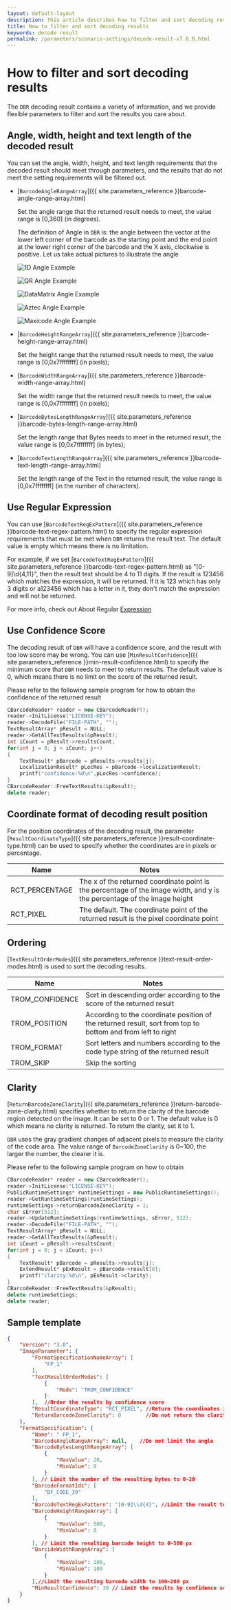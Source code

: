 ```yaml
---   
layout: default-layout
description: This article describes how to filter and sort decoding results and related parameters
title: How to filter and sort decoding results
keywords: decode result
permalink: /parameters/scenario-settings/decode-result-v7.6.0.html
---
```


# How to filter and sort decoding results

The `DBR` decoding result contains a variety of information, and we provide flexible parameters to filter and sort the results you care about.

## Angle, width, height and text length of the decoded result

You can set the angle, width, height, and text length requirements that the decoded result should meet through parameters, and the results that do not meet the setting requirements will be filtered out.

- [`BarcodeAngleRangeArray`]({{ site.parameters_reference }}barcode-angle-range-array.html)   

    Set the angle range that the returned result needs to meet, the value range is [0,360] (in degrees). 

    The definition of Angle in `DBR` is: the angle between the vector at the lower left corner of the barcode as the starting point and the end point at the lower right corner of the barcode and the X axis, clockwise is positive. Let us take actual pictures to illustrate the angle
   
   ![1D Angle Example][4]   
   
   ![QR Angle Example][5]   
   
   ![DataMatrix Angle Example][2]   
   
   ![Aztec Angle Example][1]   
   
   ![Maxicode Angle Example][3]   
- [`BarcodeHeightRangeArray`]({{ site.parameters_reference }}barcode-height-range-array.html)

    Set the height range that the returned result needs to meet, the value range is [0,0x7ffffffff] (in pixels);
    
- [`BarcodeWidthRangeArray`]({{ site.parameters_reference }}barcode-width-range-array.html)   

    Set the width range that the returned result needs to meet, the value range is [0,0x7ffffffff] (in pixels);
    
- [`BarcodeBytesLengthRangeArray`]({{ site.parameters_reference }}barcode-bytes-length-range-array.html)   

    Set the length range that Bytes needs to meet in the returned result, the value range is [0,0x7ffffffff] (in bytes);

- [`BarcodeTextLengthRangeArray`]({{ site.parameters_reference }}barcode-text-length-range-array.html)   

    Set the length range of the Text in the returned result, the value range is [0,0x7ffffffff] (in the number of characters).

## Use Regular Expression

You can use [`BarcodeTextRegExPattern`]({{ site.parameters_reference }}barcode-text-regex-pattern.html) to specify the regular expression requirements that must be met when `DBR` returns the result text. The default value is empty which means there is no limitation.

For example, if we set [`BarcodeTextRegExPattern`]({{ site.parameters_reference }}barcode-text-regex-pattern.html) as "[0-9]\d{4,11}", then the result text should be 4 to 11 digits. If the result is 123456 which matches the expression, it will be returned. If it is 123 which has only 3 digits or a123456 which has a letter in it, they don't match the expression and will not be returned.

For more info, check out About Regular [Expression](https://docs.microsoft.com/en-us/previous-versions/visualstudio/visual-studio-2010/28hw3sce(v=vs.100))

## Use Confidence Score

The decoding result of `DBR` will have a confidence score, and the result with too low score may be wrong. You can use [`MinResultConfidence`]({{ site.parameters_reference }}min-result-confidence.html) to specify the minimum score that `DBR` needs to meet to return results. The default value is 0, which means there is no limit on the score of the returned result.

Please refer to the following sample program for how to obtain the confidence of the returned result

```cpp
CBarcodeReader* reader = new CBarcodeReader();     
reader->InitLicense("LICENSE-KEY");     
reader->DecodeFile("FILE-PATH", "");             
TextResultArray* pResult = NULL;     
reader->GetAllTextResults(&pResult);
int iCount = pResult->resultsCount;  
for(int j = 0; j < iCount; j++)
{  
    TextResult* pBarcode = pResults->results[j];  
    LocalizationResult* pLocRes = pBarcode->localizationResult;  
    printf("confidence:%d\n",pLocRes->confidence);
}  
CBarcodeReader::FreeTextResults(&pResult);     
delete reader;  
```

## Coordinate format of decoding result position

For the position coordinates of the decoding result, the parameter [`ResultCoordinateType`]({{ site.parameters_reference }}result-coordinate-type.html) can be used to specify whether the coordinates are in pixels or percentage.

|Name|Notes|
|------|-----|
|RCT_PERCENTAGE|The x of the returned coordinate point is the percentage of the image width, and y is the percentage of the image height|
|RCT_PIXEL|The default. The coordinate point of the returned result is the pixel coordinate point|

## Ordering

[`TextResultOrderModes`]({{ site.parameters_reference }}text-result-order-modes.html) is used to sort the decoding results.

|Name|Notes|
|------|-----|
|TROM_CONFIDENCE|Sort in descending order according to the score of the returned result|
|TROM_POSITION|According to the coordinate position of the returned result, sort from top to bottom and from left to right|
|TROM_FORMAT|Sort letters and numbers according to the code type string of the returned result|
|TROM_SKIP|Skip the sorting|

## Clarity

[`ReturnBarcodeZoneClarity`]({{ site.parameters_reference }}return-barcode-zone-clarity.html) specifies whether to return the clarity of the barcode region detected on the image. It can be set to 0 or 1. The default value is 0 which means no clarity is returned. To return the clarity, set it to 1.

`DBR` uses the gray gradient changes of adjacent pixels to measure the clarity of the code area. The value range of `BarcodeZoneClarity` is 0~100, the larger the number, the clearer it is.

Please refer to the following sample program on how to obtain 

```cpp
CBarcodeReader* reader = new CBarcodeReader();     
reader->InitLicense("LICENSE-KEY");    
PublicRuntimeSettings* runtimeSettings = new PublicRuntimeSettings();     
reader->GetRuntimeSettings(runtimeSettings); 
runtimeSettings->returnBarcodeZoneClarity = 1;
char sError[512];  
reader->UpdateRuntimeSettings(runtimeSettings, sError, 512);
reader->DecodeFile("FILE-PATH", "");
TextResultArray* pResult = NULL;     
reader->GetAllTextResults(&pResult); 
int iCount = pResult->resultsCount;  
for(int j = 0; j < iCount; j++)
{  
    TextResult* pBarcode = pResults->results[j];  
    ExtendResult* pExResult = pBarcode->result[0];  
    printf("clarity:%d\n", pExResult->clarity);
}  
CBarcodeReader::FreeTextResults(&pResult);
delete runtimeSettings;
delete reader;
```

## Sample template

```json
{
    "Version": "3.0", 
    "ImageParameter": {
        "FormatSpecificationNameArray": [
            "FP_1"
        ], 
        "TextResultOrderModes": [
            {
                "Mode": "TROM_CONFIDENCE"
            }
        ],  //Order the results by confidence score
        "ResultCoordinateType": "RCT_PIXEL", //Return the coordinates in pixels
        "ReturnBarcodeZoneClarity": 0        //Do not return the clarity
    }, 
    "FormatSpecification": {
        "Name": " FP_1", 
        "BarcodeAngleRangeArray": null,    //Do not limit the angle
        "BarcodeBytesLengthRangeArray": [
            {
                "MaxValue": 20, 
                "MinValue": 0
            }
        ], // Limit the number of the resulting bytes to 0~20
        "BarcodeFormatIds": [
            "BF_CODE_39"
        ], 
	    "BarcodeTextRegExPattern": "[0-9]\\d{4}", //Limit the result to be a 4-digit string
        "BarcodeHeightRangeArray": [
            {
                "MaxValue": 500, 
                "MinValue": 0
            }
        ], // Limit the resulting barcode height to 0~500 px
        "BarcideWidthRangeArray": [
            {
                "MaxValue": 200, 
                "MinValue": 100
            }
        ],//Limit the resulting barcode width to 100~200 px
        "MinResultConfidence": 30 // Limit the results by confidence score (>30)
    }
}

```

[1]:assets\decode-result\aztec_angle_example.png
[2]:assets\decode-result\dm_angle_example.png
[3]:assets\decode-result\maxicode_angle_example.png
[4]:assets\decode-result\oned_angle_example.png
[5]:assets\decode-result\qr_angle_example.png





